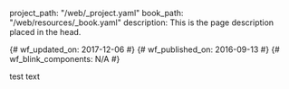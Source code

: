 project_path: "/web/_project.yaml"
book_path: "/web/resources/_book.yaml"
description: This is the page description placed in the head.

{# wf_updated_on: 2017-12-06 #}
{# wf_published_on: 2016-09-13 #}
{# wf_blink_components: N/A #}

test text
